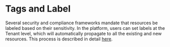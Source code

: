 # Tags and Label

Several security and compliance frameworks mandate that resources be labeled based on their sensitivity. In the platform, users can set labels at the Tenant level, which will automatically propagate to all the existing and new resources. This process is described in detail [here](../aws-user-guide/use-cases/custom-resource-tags.md).&#x20;
